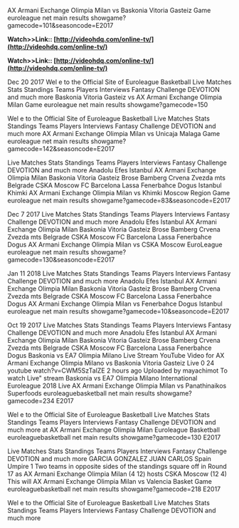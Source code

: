 AX Armani Exchange Olimpia Milan vs Baskonia Vitoria Gasteiz Game euroleague net main results showgame?gamecode=101&seasoncode=E2017

**Watch>>Link:: [http://videohdq.com/online-tv/](http://videohdq.com/online-tv/)**

**Watch>>Link:: [http://videohdq.com/online-tv/](http://videohdq.com/online-tv/)**

Dec 20 2017 Wel e to the Official Site of Euroleague Basketball Live Matches Stats Standings Teams Players Interviews Fantasy Challenge DEVOTION and much more 
Baskonia Vitoria Gasteiz vs AX Armani Exchange Olimpia Milan Game
 euroleague net main results showgame?gamecode=150

Wel e to the Official Site of Euroleague Basketball Live Matches Stats Standings Teams Players Interviews Fantasy Challenge DEVOTION and much more 
AX Armani Exchange Olimpia Milan vs Unicaja Malaga Game
 euroleague net main results showgame?gamecode=142&seasoncode=E2017

Live Matches Stats Standings Teams Players Interviews Fantasy Challenge DEVOTION and much more Anadolu Efes Istanbul AX Armani Exchange Olimpia Milan Baskonia Vitoria Gasteiz Brose Bamberg Crvena Zvezda mts Belgrade CSKA Moscow FC Barcelona Lassa Fenerbahce Dogus Istanbul Khimki 
AX Armani Exchange Olimpia Milan vs Khimki Moscow Region Game
 euroleague net main results showgame?gamecode=83&seasoncode=E2017

Dec 7 2017 Live Matches Stats Standings Teams Players Interviews Fantasy Challenge DEVOTION and much more Anadolu Efes Istanbul AX Armani Exchange Olimpia Milan Baskonia Vitoria Gasteiz Brose Bamberg Crvena Zvezda mts Belgrade CSKA Moscow FC Barcelona Lassa Fenerbahce Dogus 
AX Armani Exchange Olimpia Milan vs CSKA Moscow EuroLeague
 euroleague net main results showgame?gamecode=130&seasoncode=E2017

Jan 11 2018 Live Matches Stats Standings Teams Players Interviews Fantasy Challenge DEVOTION and much more Anadolu Efes Istanbul AX Armani Exchange Olimpia Milan Baskonia Vitoria Gasteiz Brose Bamberg Crvena Zvezda mts Belgrade CSKA Moscow FC Barcelona Lassa Fenerbahce Dogus 
AX Armani Exchange Olimpia Milan vs Fenerbahce Dogus Istanbul 
 euroleague net main results showgame?gamecode=10&seasoncode=E2017

Oct 19 2017 Live Matches Stats Standings Teams Players Interviews Fantasy Challenge DEVOTION and much more Anadolu Efes Istanbul AX Armani Exchange Olimpia Milan Baskonia Vitoria Gasteiz Brose Bamberg Crvena Zvezda mts Belgrade CSKA Moscow FC Barcelona Lassa Fenerbahce Dogus 
Baskonia vs EA7 Olimpia Milano Live Stream YouTube
Video for AX Armani Exchange Olimpia Milano vs Baskonia Vitoria Gasteiz Live
 0 24
 youtube watch?v=CWM5SzTalZE
2 hours ago Uploaded by mayachimot
To watch Live" stream Baskonia vs EA7 Olimpia Milano International Euroleague 2018 Live 
AX Armani Exchange Olimpia Milan vs Panathinaikos Superfoods 
 euroleaguebasketball net main results showgame?gamecode=234 E2017

Wel e to the Official Site of Euroleague Basketball Live Matches Stats Standings Teams Players Interviews Fantasy Challenge DEVOTION and much more 
at AX Armani Exchange Olimpia Milan Euroleague Basketball
 euroleaguebasketball net main results showgame?gamecode=130 E2017

Live Matches Stats Standings Teams Players Interviews Fantasy Challenge DEVOTION and much more GARCIA GONZALEZ JUAN CARLOS Spain Umpire 1 Two teams in opposite sides of the standings square off in Round 17 as AX Armani Exchange Olimpia Milan (4 12) hosts CSKA Moscow (12 4) This will 
AX Armani Exchange Olimpia Milan vs Valencia Basket Game
 euroleaguebasketball net main results showgame?gamecode=218 E2017

Wel e to the Official Site of Euroleague Basketball Live Matches Stats Standings Teams Players Interviews Fantasy Challenge DEVOTION and much more 